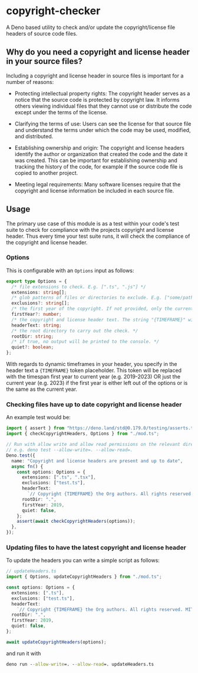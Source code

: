 # copyright-checker

A Deno based utility to check and/or update the copyright/license file headers
of source code files.

## Why do you need a copyright and license header in your source files?

Including a copyright and license header in source files is important for a
number of reasons:

- Protecting intellectual property rights: The copyright header serves as a
  notice that the source code is protected by copyright law. It informs others
  viewing individual files that they cannot use or distribute the code except
  under the terms of the license.

- Clarifying the terms of use: Users can see the license for that source file
  and understand the terms under which the code may be used, modified, and
  distributed.

- Establishing ownership and origin: The copyright and license headers identify
  the author or organization that created the code and the date it was created.
  This can be important for establishing ownership and tracking the history of
  the code, for example if the source code file is copied to another project.

- Meeting legal requirements: Many software licenses require that the copyright
  and license information be included in each source file.

## Usage

The primary use case of this module is as a test within your code's test suite
to check for compliance with the projects copyright and license header. Thus
every time your test suite runs, it will check the compliance of the copyright
and license header.

### Options

This is configurable with an `Options` input as follows:

```ts
export type Options = {
  /* file extensions to check. E.g. [".ts", ".js"] */
  extensions: string[];
  /* glob patterns of files or directories to exclude. E.g. ["some/path/*_test.ts"] */
  exclusions?: string[];
  /* the first year of the copyright. If not provided, only the current year will be used. */
  firstYear?: number;
  /* the copyright and license header text. The string "{TIMEFRAME}" will be replaced with the current year, or the first year (if specified) and the current year (e.g. 2019-2023). */
  headerText: string;
  /* the root directory to carry out the check. */
  rootDir: string;
  /* if true, no output will be printed to the console. */
  quiet?: boolean;
};
```

With regards to dynamic timeframes in your header, you specify in the header
text a `{TIMEFRAME}` token placeholder. This token will be replaced with the
timespan first year to current year (e.g. 2019-2023) OR just the current year
(e.g. 2023) if the first year is either left out of the options or is the same
as the current year.

### Checking files have up to date copyright and license header

An example test would be:

```ts
import { assert } from "https://deno.land/std@0.179.0/testing/asserts.ts";
import { checkCopyrightHeaders, Options } from "./mod.ts";

// Run with allow write and allow read permissions on the relevant directories
// e.g. deno test --allow-write=. --allow-read=.
Deno.test({
  name: "Copyright and license headers are present and up to date",
  async fn() {
    const options: Options = {
      extensions: [".ts", ".tsx"],
      exclusions: ["test.ts"],
      headerText:
        `// Copyright {TIMEFRAME} the Org authors. All rights reserved. MIT license.`,
      rootDir: ".",
      firstYear: 2019,
      quiet: false,
    };
    assert(await checkCopyrightHeaders(options));
  },
});
```

### Updating files to have the latest copyright and license header

To update the headers you can write a simple script as follows:

```ts
// updateHeaders.ts
import { Options, updateCopyrightHeaders } from "./mod.ts";

const options: Options = {
  extensions: [".ts"],
  exclusions: ["test.ts"],
  headerText:
    `// Copyright {TIMEFRAME} the Org authors. All rights reserved. MIT license.`,
  rootDir: ".",
  firstYear: 2019,
  quiet: false,
};

await updateCopyrightHeaders(options);
```

and run it with

```cmd
deno run --allow-write=. --allow-read=. updateHeaders.ts
```
